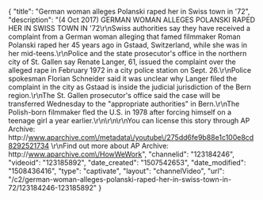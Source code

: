 {
    "title": "German woman alleges Polanski raped her in Swiss town in '72",
    "description": "(4 Oct 2017) GERMAN WOMAN ALLEGES POLANSKI RAPED HER IN SWISS TOWN IN '72\r\nSwiss authorities say they have received a complaint from a German woman alleging that famed filmmaker Roman Polanski raped her 45 years ago in Gstaad, Switzerland, while she was in her mid-teens.\r\nPolice and the state prosecutor's office in the northern city of St. Gallen say Renate Langer, 61, issued the complaint over the alleged rape in February 1972 in a city police station on Sept. 26.\r\nPolice spokesman Florian Schneider said it was unclear why Langer filed the complaint in the city as Gstaad is inside the judicial jurisdiction of the Bern region.\r\nThe St. Gallen prosecutor's office said the case will be transferred Wednesday to the \"appropriate authorities\" in Bern.\r\nThe Polish-born filmmaker fled the U.S. in 1978 after forcing himself on a teenage girl a year earlier.\r\n\r\n\r\nYou can license this story through AP Archive: http:\/\/www.aparchive.com\/metadata\/youtube\/275dd6fe9b88e1c100e8cd8292521734 \r\nFind out more about AP Archive: http:\/\/www.aparchive.com\/HowWeWork",
    "channelid": "123184246",
    "videoid": "123185892",
    "date_created": "1507542653",
    "date_modified": "1508436416",
    "type": "captivate",
    "layout": "channelVideo",
    "url": "\/c2\/german-woman-alleges-polanski-raped-her-in-swiss-town-in-72\/123184246-123185892"
}